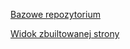 [Bazowe repozytorium](https://github.com/karolinabigaj/spa-projekt)

[Widok zbuiltowanej strony](https://karolinabigaj.github.io/)
